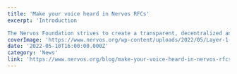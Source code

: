 ```yaml
---
title: 'Make your voice heard in Nervos RFCs'
excerpt: 'Introduction

The Nervos Foundation strives to create a transparent, decentralized and community involved platform, hence the Nervos Network technology is and always will be open-source. This applies '
coverImage: 'https://www.nervos.org/wp-content/uploads/2022/05/Layer-1-Features-RFC-810x456.png'
date: '2022-05-10T16:00:00.000Z'
category: 'News'
link: 'https://www.nervos.org/blog/make-your-voice-heard-in-nervos-rfcs'
---
```


